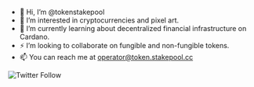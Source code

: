 - 👋 Hi, I’m @tokenstakepool
- 👀 I’m interested in cryptocurrencies and pixel art.
- 🌱 I’m currently learning about decentralized financial infrastructure on Cardano.
- ⚡ I’m looking to collaborate on fungible and non-fungible tokens.
- 📫 You can reach me at operator@token.stakepool.cc

![Twitter Follow](https://img.shields.io/twitter/follow/token_stakepool?style=social)


<!---
tokenstakepool/tokenstakepool is a ✨ special ✨ repository because its `README.md` (this file) appears on your GitHub profile.
You can click the Preview link to take a look at your changes.
--->
